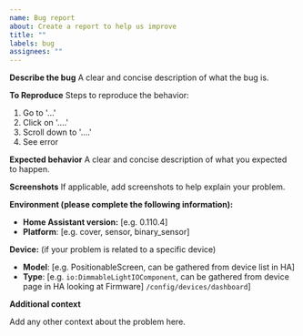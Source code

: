 ```yaml
---
name: Bug report
about: Create a report to help us improve
title: ""
labels: bug
assignees: ""
---
```


**Describe the bug**
A clear and concise description of what the bug is.

**To Reproduce**
Steps to reproduce the behavior:

1. Go to '...'
2. Click on '....'
3. Scroll down to '....'
4. See error

**Expected behavior**
A clear and concise description of what you expected to happen.

**Screenshots**
If applicable, add screenshots to help explain your problem.

**Environment (please complete the following information):**

- **Home Assistant version:** [e.g. 0.110.4]
- **Platform**: [e.g. cover, sensor, binary_sensor]

**Device:** (if your problem is related to a specific device)

- **Model**: [e.g. PositionableScreen, can be gathered from device list in HA]
- **Type**: [e.g. `io:DimmableLightIOComponent`, can be gathered from device page in HA looking at Firmware] `/config/devices/dashboard`]

**Additional context**

Add any other context about the problem here.
